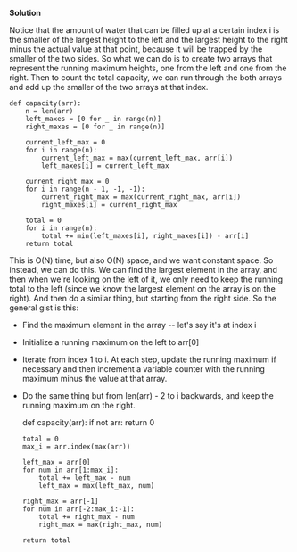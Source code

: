 **Solution**

Notice that the amount of water that can be filled up at a certain index i is the smaller of the largest height to the left and the largest height to the right minus the actual value at that point, because it will be trapped by the smaller of the two sides. So what we can do is to create two arrays that represent the running maximum heights, one from the left and one from the right. Then to count the total capacity, we can run through the both arrays and add up the smaller of the two arrays at that index.

    def capacity(arr):
        n = len(arr)
        left_maxes = [0 for _ in range(n)]
        right_maxes = [0 for _ in range(n)]
    
        current_left_max = 0
        for i in range(n):
            current_left_max = max(current_left_max, arr[i])
            left_maxes[i] = current_left_max
    
        current_right_max = 0
        for i in range(n - 1, -1, -1):
            current_right_max = max(current_right_max, arr[i])
            right_maxes[i] = current_right_max
    
        total = 0
        for i in range(n):
            total += min(left_maxes[i], right_maxes[i]) - arr[i]
        return total
    

This is O(N) time, but also O(N) space, and we want constant space. So instead, we can do this. We can find the largest element in the array, and then when we're looking on the left of it, we only need to keep the running total to the left (since we know the largest element on the array is on the right). And then do a similar thing, but starting from the right side. So the general gist is this:

*   Find the maximum element in the array -- let's say it's at index i
*   Initialize a running maximum on the left to arr\[0\]
*   Iterate from index 1 to i. At each step, update the running maximum if necessary and then increment a variable counter with the running maximum minus the value at that array.
*   Do the same thing but from len(arr) - 2 to i backwards, and keep the running maximum on the right.

    def capacity(arr):
        if not arr:
            return 0
    
        total = 0
        max_i = arr.index(max(arr))
    
        left_max = arr[0]
        for num in arr[1:max_i]:
            total += left_max - num
            left_max = max(left_max, num)
    
        right_max = arr[-1]
        for num in arr[-2:max_i:-1]:
            total += right_max - num
            right_max = max(right_max, num)
    
        return total